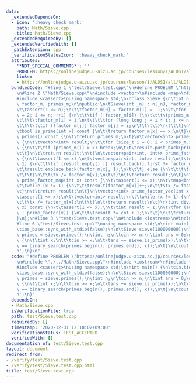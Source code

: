 ```yaml
---
data:
  _extendedDependsOn:
  - icon: ':heavy_check_mark:'
    path: Math/Sieve.cpp
    title: Math/Sieve.cpp
  _extendedRequiredBy: []
  _extendedVerifiedWith: []
  _pathExtension: cpp
  _verificationStatusIcon: ':heavy_check_mark:'
  attributes:
    '*NOT_SPECIAL_COMMENTS*': ''
    PROBLEM: https://onlinejudge.u-aizu.ac.jp/courses/lesson/1/ALDS1/all/ALDS1_1_C
    links:
    - https://onlinejudge.u-aizu.ac.jp/courses/lesson/1/ALDS1/all/ALDS1_1_C
  bundledCode: "#line 1 \"test/Sieve.test.cpp\"\n#define PROBLEM \"https://onlinejudge.u-aizu.ac.jp/courses/lesson/1/ALDS1/all/ALDS1_1_C\"\
    \n#line 2 \"Math/Sieve.cpp\"\n#include <vector>\n#include <map>\n#include <utility>\n\
    #include <cassert>\nusing namespace std;\n\nclass Sieve {\n\tint n;\n\tvector<int>\
    \ factor_m, primes_m;\n\npublic:\n\tSieve(int _n) : n(_n), factor_m(_n + 1) {\n\
    \t\tassert(1 <= n);\n\t\tfactor_m[0] = factor_m[1] = -1;\n\t\tfor (long long i\
    \ = 2; i <= n; ++i) {\n\t\t\tif (!factor_m[i]) {\n\t\t\t\tprimes_m.push_back(i);\n\
    \t\t\t\tfactor_m[i] = i;\n\t\t\t\tfor (long long j = i * i; j <= n; j += i) {\n\
    \t\t\t\t\tif (!factor_m[j]) factor_m[j] = i;\n\t\t\t\t}\n\t\t\t}\n\t\t}\n\t}\n\
    \tbool is_prime(int x) const {\n\t\treturn factor_m[x] == x;\n\t}\n\tvector<int>\
    \ primes() const {\n\t\treturn primes_m;\n\t}\n\tvector<int> primes(int x) const\
    \ {\n\t\tvector<int> result;\n\t\tfor (size_t i = 0; i < primes_m.size(); ++i)\
    \ {\n\t\t\tif (primes_m[i] > x) break;\n\t\t\tresult.push_back(primes_m[i]);\n\
    \t\t}\n\t\treturn result;\n\t}\n\tvector<pair<int, int>> prime_factor(int x) const\
    \ {\n\t\tassert(1 <= x);\n\t\tvector<pair<int, int>> result;\n\t\twhile (x !=\
    \ 1) {\n\t\t\tif (result.empty() || result.back().first != factor_m[x]) {\n\t\t\
    \t\tresult.emplace_back(factor_m[x], 1);\n\t\t\t} else {\n\t\t\t\tresult.back().second++;\n\
    \t\t\t}\n\t\t\tx /= factor_m[x];\n\t\t}\n\t\treturn result;\n\t}\n\tmap<int, int>\
    \ prime_factor_map(int x) const {\n\t\tassert(1 <= x);\n\t\tmap<int, int> result;\n\
    \t\twhile (x != 1) {\n\t\t\tresult[factor_m[x]]++;\n\t\t\tx /= factor_m[x];\n\t\
    \t}\n\t\treturn result;\n\t}\n\tvector<int> prime_factor_vec(int x) const {\n\t\
    \tassert(1 <= x);\n\t\tvector<int> result;\n\t\twhile (x != 1) {\n\t\t\tresult.push_back(factor_m[x]);\n\
    \t\t\tx /= factor_m[x];\n\t\t}\n\t\treturn result;\n\t}\n\tint divisors_count(int\
    \ x) const {\n\t\tassert(1 <= x);\n\t\tint result = 1;\n\t\tfor (auto [elem, cnt]\
    \ : prime_factor(x)) {\n\t\t\tresult *= cnt + 1;\n\t\t}\n\t\treturn result;\n\t\
    }\n};\n#line 3 \"test/Sieve.test.cpp\"\n#include <iostream>\n#include <algorithm>\n\
    #line 6 \"test/Sieve.test.cpp\"\nusing namespace std;\n\nint main() {\n\tcin.tie(nullptr);\n\
    \tios_base::sync_with_stdio(false);\n\n\tSieve sieve(100000000);\n\tconst auto&\
    \ primes = sieve.primes();\n\tint n;\n\tcin >> n;\n\tint ans = 0;\n\twhile (n--)\
    \ {\n\t\tint x;\n\t\tcin >> x;\n\t\tans += sieve.is_prime(x);\n\t\tassert(sieve.is_prime(x)\
    \ == binary_search(primes.begin(), primes.end(), x));\n\t}\n\tcout << ans << '\\\
    n';\n}\n"
  code: "#define PROBLEM \"https://onlinejudge.u-aizu.ac.jp/courses/lesson/1/ALDS1/all/ALDS1_1_C\"\
    \n#include \"./../Math/Sieve.cpp\"\n#include <iostream>\n#include <algorithm>\n\
    #include <cassert>\nusing namespace std;\n\nint main() {\n\tcin.tie(nullptr);\n\
    \tios_base::sync_with_stdio(false);\n\n\tSieve sieve(100000000);\n\tconst auto&\
    \ primes = sieve.primes();\n\tint n;\n\tcin >> n;\n\tint ans = 0;\n\twhile (n--)\
    \ {\n\t\tint x;\n\t\tcin >> x;\n\t\tans += sieve.is_prime(x);\n\t\tassert(sieve.is_prime(x)\
    \ == binary_search(primes.begin(), primes.end(), x));\n\t}\n\tcout << ans << '\\\
    n';\n}"
  dependsOn:
  - Math/Sieve.cpp
  isVerificationFile: true
  path: test/Sieve.test.cpp
  requiredBy: []
  timestamp: '2020-12-31 12:10:02+09:00'
  verificationStatus: TEST_ACCEPTED
  verifiedWith: []
documentation_of: test/Sieve.test.cpp
layout: document
redirect_from:
- /verify/test/Sieve.test.cpp
- /verify/test/Sieve.test.cpp.html
title: test/Sieve.test.cpp
---
```


